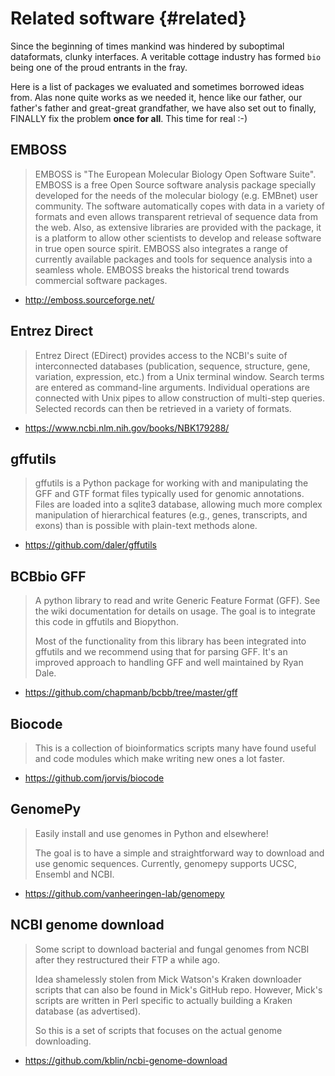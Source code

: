 # Related software {#related}

Since the beginning of times mankind was hindered by suboptimal dataformats, clunky interfaces. A veritable cottage industry has formed `bio` being one of the proud entrants in the fray.

Here is a list of packages we evaluated and sometimes borrowed ideas from. Alas none quite works as we needed it, hence like our father, our father's father and great-great grandfather, we have also set out to finally, FINALLY fix the problem **once for all**. This time for real :-)

## EMBOSS

> EMBOSS is "The European Molecular Biology Open Software Suite". EMBOSS is a free Open Source software analysis package specially developed for the needs of the molecular biology (e.g. EMBnet) user community. The software automatically copes with data in a variety of formats and even allows transparent retrieval of sequence data from the web. Also, as extensive libraries are provided with the package, it is a platform to allow other scientists to develop and release software in true open source spirit. EMBOSS also integrates a range of currently available packages and tools for sequence analysis into a seamless whole. EMBOSS breaks the historical trend towards commercial software packages.
>
* http://emboss.sourceforge.net/

## Entrez Direct

> Entrez Direct (EDirect) provides access to the NCBI's suite of interconnected databases (publication, sequence, structure, gene, variation, expression, etc.) from a Unix terminal window. Search terms are entered as command-line arguments. Individual operations are connected with Unix pipes to allow construction of multi-step queries. Selected records can then be retrieved in a variety of formats.

* https://www.ncbi.nlm.nih.gov/books/NBK179288/

## gffutils

> gffutils is a Python package for working with and manipulating the GFF and GTF format files typically used for genomic annotations. Files are loaded into a sqlite3 database, allowing much more complex manipulation of hierarchical features (e.g., genes, transcripts, and exons) than is possible with plain-text methods alone.

* https://github.com/daler/gffutils

## BCBbio GFF

> A python library to read and write Generic Feature Format (GFF). See the wiki documentation for details on usage. The goal is to integrate this code in gffutils and Biopython. 
>
>Most of the functionality from this library has been integrated into gffutils and we recommend using that for parsing GFF. It's an improved approach to handling GFF and well maintained by Ryan Dale.

* https://github.com/chapmanb/bcbb/tree/master/gff

## Biocode

> This is a collection of bioinformatics scripts many have found useful and code modules which make writing new ones a lot faster.

* https://github.com/jorvis/biocode

## GenomePy

> Easily install and use genomes in Python and elsewhere!
>
> The goal is to have a simple and straightforward way to download and use genomic sequences. Currently, genomepy supports UCSC, Ensembl and NCBI.

* https://github.com/vanheeringen-lab/genomepy

## NCBI genome download

> Some script to download bacterial and fungal genomes from NCBI after they restructured their FTP a while ago.
> 
> Idea shamelessly stolen from Mick Watson's Kraken downloader scripts that can also be found in Mick's GitHub repo. However, Mick's scripts are written in Perl specific to actually building a Kraken database (as advertised).
>
> So this is a set of scripts that focuses on the actual genome downloading.

* https://github.com/kblin/ncbi-genome-download

